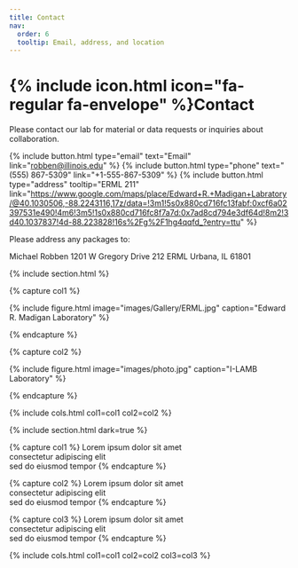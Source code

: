 ```yaml
---
title: Contact
nav:
  order: 6
  tooltip: Email, address, and location
---
```


# {% include icon.html icon="fa-regular fa-envelope" %}Contact

Please contact our lab for material or data requests or inquiries about collaboration.

{%
  include button.html
  type="email"
  text="Email"
  link="robben@illinois.edu"
%}
{%
  include button.html
  type="phone"
  text="(555) 867-5309"
  link="+1-555-867-5309"
%}
{%
  include button.html
  type="address"
  tooltip="ERML 211"
  link="https://www.google.com/maps/place/Edward+R.+Madigan+Labratory/@40.1030506,-88.2243116,17z/data=!3m1!5s0x880cd716fc13fabf:0xcf6a02397531e490!4m6!3m5!1s0x880cd716fc8f7a7d:0x7ad8cd794e3df64d!8m2!3d40.1037837!4d-88.223828!16s%2Fg%2F1hg4qqfd_?entry=ttu"
%}

Please address any packages to:

Michael Robben
1201 W Gregory Drive
212 ERML
Urbana, IL 61801

{% include section.html %}

{% capture col1 %}

{%
  include figure.html
  image="images/Gallery/ERML.jpg"
  caption="Edward R. Madigan Laboratory"
%}

{% endcapture %}

{% capture col2 %}

{%
  include figure.html
  image="images/photo.jpg"
  caption="I-LAMB Laboratory"
%}

{% endcapture %}

{% include cols.html col1=col1 col2=col2 %}

{% include section.html dark=true %}

{% capture col1 %}
Lorem ipsum dolor sit amet  
consectetur adipiscing elit  
sed do eiusmod tempor
{% endcapture %}

{% capture col2 %}
Lorem ipsum dolor sit amet  
consectetur adipiscing elit  
sed do eiusmod tempor
{% endcapture %}

{% capture col3 %}
Lorem ipsum dolor sit amet  
consectetur adipiscing elit  
sed do eiusmod tempor
{% endcapture %}

{% include cols.html col1=col1 col2=col2 col3=col3 %}
